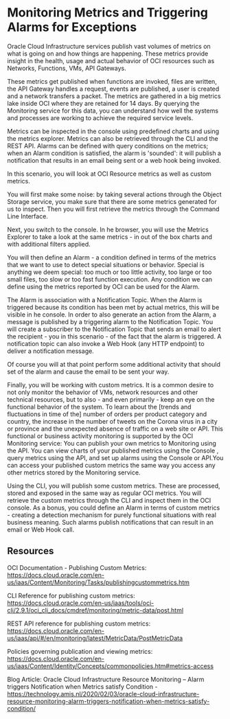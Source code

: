 # Monitoring Metrics and Triggering Alarms for Exceptions 

Oracle Cloud Infrastructure services publish vast volumes of metrics on what is going on and how things are happening. These metrics provide insight in the health, usage and actual behavior of OCI resources such as Networks, Functions, VMs, API Gateways.

These metrics get published when functions are invoked, files are written, the API Gateway handles a request, events are published, a user is created and a network transfers a packet. The metrics are gathered in a big metrics lake inside OCI where they are retained for 14 days. By querying the Monitoring service for this data, you can understand how well the systems and processes are working to achieve the required service levels. 

Metrics can be inspected in the console using predefined charts and using the metrics explorer. Metrics can also be retrieved through the CLI and the REST API. Alarms can be defined with query conditions on the metrics; when an Alarm condition is satisfied, the alarm is 'sounded': it will publish a notification that results in an email being sent or a web hook being invoked.

In this scenario, you will look at OCI Resource metrics as well as custom metrics. 

You will first make some noise: by taking several actions through the Object Storage service, you make sure that there are some metrics generated for us to inspect. Then you will first retrieve the metrics through the Command Line Interface.

Next, you switch to the console. In he browser, you will use the Metrics Explorer to take a look at the same metrics - in out of the box charts and with additional filters applied.

You will then define an Alarm - a condition defined in terms of the metrics that we want to use to detect special situations or behavior. Special is anything we deem special: too much or too little activity, too large or too small files, too slow or too fast function execution. Any condition we can define using the metrics reported by OCI can be used for the Alarm.

The Alarm is association with a Notification Topic. When the Alarm is triggered because its condition has been met by actual metrics, this will be visible in he console. In order to also generate an action from the Alarm, a message is published by a triggering alarm to the Notification Topic. You will create a subscriber to the Notification Topic that sends an email to alert the recipient - you in this scenario - of the fact that the alarm is triggered. A notification topic can also invoke a Web Hook (any HTTP endpoint) to deliver a notification message.

Of course you will at that point perform some additional activity that should set of the alarm and cause the email to be sent your way.

Finally, you will be working with custom metrics. It is a common desire to not only monitor the behavior of VMs, network resources and other technical resources, but to also - and even primarily - keep an eye on the functional behavior of the system. To learn about the [trends and fluctuations in time of the] number of orders per product category and country, the increase in the number of tweets on the Corona virus in a city or province and the unexpected absence of traffic on a web site or API. This functional or business activity monitoring is supported by the OCI Monitoring service: You can publish your own metrics to Monitoring using the API. You can view charts of your published metrics using the Console , query metrics using the API, and set up alarms using the Console or API.You can access your published custom metrics the same way you access any other metrics stored by the Monitoring service.

Using the CLI, you will publish some custom metrics. These are processed, stored and exposed in the same way as regular OCI metrics. You will retrieve the custom metrics through the CLI and inspect them in the OCI console. As a bonus, you could define an Alarm in terms of custom metrics - creating a detection mechanism for purely functional situations with real business meaning. Such alarms publish notifications that can result in an email or Web Hook call.


## Resources

OCI Documentation - Publishing Custom Metrics: https://docs.cloud.oracle.com/en-us/iaas/Content/Monitoring/Tasks/publishingcustommetrics.htm

CLI Reference for publishing custom metrics: https://docs.cloud.oracle.com/en-us/iaas/tools/oci-cli/2.9.1/oci_cli_docs/cmdref/monitoring/metric-data/post.html

REST API reference for publishing custom metrics: https://docs.cloud.oracle.com/en-us/iaas/api/#/en/monitoring/latest/MetricData/PostMetricData 

Policies governing publication and viewing metrics: https://docs.cloud.oracle.com/en-us/iaas/Content/Identity/Concepts/commonpolicies.htm#metrics-access

Blog Article: Oracle Cloud Infrastructure Resource Monitoring – Alarm triggers Notification when Metrics satisfy Condition - https://technology.amis.nl/2020/02/03/oracle-cloud-infrastructure-resource-monitoring-alarm-triggers-notification-when-metrics-satisfy-condition/
